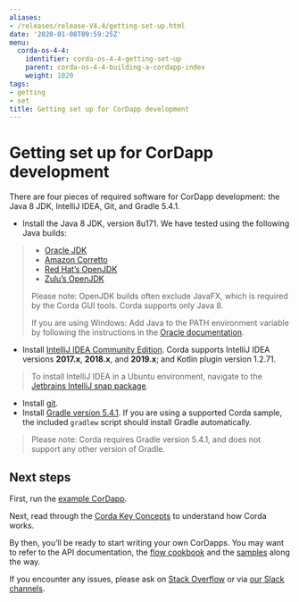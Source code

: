 ```yaml
---
aliases:
- /releases/release-V4.4/getting-set-up.html
date: '2020-01-08T09:59:25Z'
menu:
  corda-os-4-4:
    identifier: corda-os-4-4-getting-set-up
    parent: corda-os-4-4-building-a-cordapp-index
    weight: 1020
tags:
- getting
- set
title: Getting set up for CorDapp development
---
```



# Getting set up for CorDapp development

There are four pieces of required software for CorDapp development: the Java 8 JDK, IntelliJ IDEA, Git, and Gradle 5.4.1.


* Install the Java 8 JDK, version 8u171. We have tested using the following Java builds:

> 
> 
> * [Oracle JDK](https://www.oracle.com/technetwork/java/javase/downloads/jdk8-downloads-2133151.html)
> * [Amazon Corretto](https://aws.amazon.com/corretto/)
> * [Red Hat’s OpenJDK](https://developers.redhat.com/products/openjdk/overview/)
> * [Zulu’s OpenJDK](https://www.azul.com/)
> 
> Please note: OpenJDK builds often exclude JavaFX, which is required by the Corda GUI tools. Corda supports only Java 8.
> 
> If you are using Windows: Add Java to the PATH environment variable by following the instructions in the [Oracle documentation](https://docs.oracle.com/javase/7/docs/webnotes/install/windows/jdk-installation-windows.html#path).



* Install [IntelliJ IDEA Community Edition](https://www.jetbrains.com/idea/). Corda supports IntelliJ IDEA versions **2017.x**, **2018.x**, and **2019.x**; and Kotlin plugin version 1.2.71.

> 
> To install IntelliJ IDEA in a Ubuntu environment, navigate to the [Jetbrains IntelliJ snap package](https://snapcraft.io/intellij-idea-community).



* Install [git](https://git-scm.com/).
* Install [Gradle version 5.4.1](https://gradle.org/install/). If you are using a supported Corda sample, the included `gradlew` script should install Gradle automatically.

> 
> Please note: Corda requires Gradle version 5.4.1, and does not support any other version of Gradle.



## Next steps

First, run the [example CorDapp](tutorial-cordapp.md).

Next, read through the [Corda Key Concepts](key-concepts.md) to understand how Corda works.

By then, you’ll be ready to start writing your own CorDapps. You may want to refer to the
API documentation, the [flow cookbook](flow-cookbook.md) and the
[samples](https://www.corda.net/samples/) along the way.

If you encounter any issues, please ask on [Stack Overflow](https://stackoverflow.com/questions/tagged/corda) or via [our Slack channels](http://slack.corda.net/).

